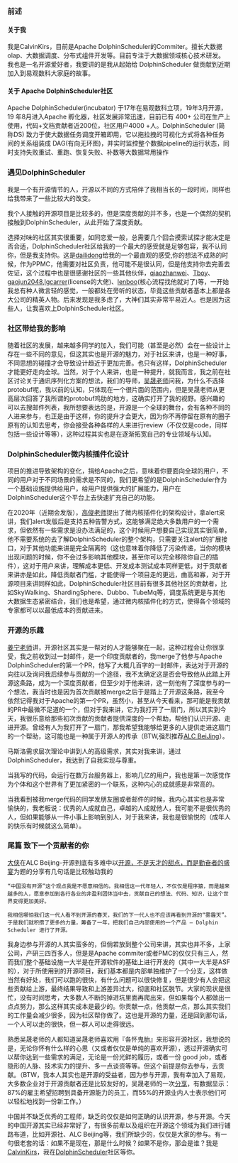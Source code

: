 
### 前述
#### 关于我
我是CalvinKirs，目前是Apache DolphinScheduler的Commiter。擅长大数据olap、大数据调度、分布式组件开发等。目前专注于大数据领域核心技术研发。
我也是一名开源爱好者，我要讲的是我从起始给 DolphinScheduler 做贡献到近期加入到易观数科大家庭的故事。

#### 关于 Apache DolphinScheduler社区
Apache DolphinScheduler(incubator) 于17年在易观数科立项，19年3月开源， 19 年8月进入Apache 孵化器，社区发展非常迅速，目前已有 400+ 公司在生产上使用，代码+文档贡献者近200位，社区用户4000 +人。DolphinScheduler (简称DS) 致力于使大数据任务调度开箱即用，它以拖拉拽的可视化方式将各种任务间的关系组装成 DAG(有向无环图)，并实时监控整个数据pipeline的运行状态，同时支持失败重试、重跑、恢复失败、补数等大数据常用操作

### 遇见DolphinScheduler

我是一个有开源情节的人，开源以不同的方式陪伴了我相当长的一段时间，同样也给我带来了一些比较大的改变。

我个人接触的开源项目是比较多的，但是深度贡献的并不多，也是一个偶然的契机接触到DolphinScheduler，从此开始了深度贡献。

选择对味的社区其实很重要，如同恋爱一般，总需要几个回合摸索试探才能决定是否合适，DolphinScheduler社区给我的一个最大的感受就是足够包容，我不认同你，但是我支持你。这是[dailidong](https://github.com/dailidong)给我的一个最直观的感受,你的想法不成熟的时候，作为PPMC，他需要对社区负责，他可能不是很认同，但是他支持你去完善去佐证，这个过程中也是很感谢社区的一些其他伙伴，[qiaozhanwei](https://github.com/qiaozhanwei)、[Tboy](https://github.com/Technoboy-)、[gaojun2048](https://github.com/gaojun2048),[lgcarrer](https://github.com/lgcareer)(license的大佬)、[lenboo](https://github.com/lenboo)(核心流程找他就对了)等，一开始我总有种人微言轻的感觉，一般都处在旁听的状态，毕竟这些贡献者基本上都是各大公司的精英人物。后来发现是我多虑了，大神们其实非常平易近人。也是因为这些人，让我喜欢上DolphinScheduler社区。

### 社区带给我的影响

随着社区的发展，越来越多同学的加入，我们可能（甚至是必然）会在一些设计上存在一些不同的意见，但这其实也是开源的魅力，对于社区来讲，也是一种好事，不同思想的碰撞才会导致设计趋近于更加完善。也只有这样，DolphinScheduler才能更好走向全球。当然，对于个人来讲，也是一种提升，就我而言，我之前在社区讨论关于通讯序列化方案的想法，我们的导师，[吴晟老师](https://github.com/wu-sheng)问我，为什么不选择protobuf呢，我以前的认知，只体现在一个很片面的范围内，但是吴晟老师从更高层次回答了我所谓的protobuf鸡肋的地方，这确实打开了我的视野。感兴趣的可以去搜邮件列表，我所想要表达的是，开源是一个全球的舞台，会有各种不同的人进来参与，也正是由于这样，你的提升才会更大，因为你不再停留在原有的圈子原有的认知去思考，你会接受各种各样的人来进行review（不仅仅是code，同样包括一些设计等等），这种过程其实也是在逐渐拓宽自己的专业领域与认知。

### DolphinScheduler微内核插件化设计

项目的推进导致架构的变化，捐给Apache之后，意味着你要面向全球的用户，不同的用户对于不同场景的需求是不同的，我们更希望的是DolphinScheduler作为一个基础设施提供给用户，给用户提供强大的扩展能力，用户在DolphinScheduler这个平台上去快速扩充自己的功能。

在2020年（近期会发版），[高俊老师](https://github.com/gaojun2048)提出了微内核插件化的架构设计，拿alert来讲，我们alert发版后是支持五种告警方式，这能够满足绝大多数用户的一个需求，但依然有一些需求是没办法满足的，这个时候用户想要自己实现其实很简单，他不需要系统的去了解DolphinScheduler的整个架构，只需要关注alert的扩展接口，对于其他功能来讲是完全隔离的（这也意味着你降低了污染传递，当你的模块出现问题的时候，你不会过多影响其他模块，甚至你可以完全移除你自己的插件），这对于用户来讲，理解成本更低、开发成本测试成本同样更低，对于贡献者来讲亦是如此，降低贡献者门槛，才能使得一个项目走的更远，曲高和寡，对于开源项目来讲同样如此，DolphinScheduler社区目前有很多其他社区的贡献者，比如SkyWalking、ShardingSphere、Dubbo、TubeMq等，调度系统更是与其他大数据生态紧密结合，我们也是希望，通过微内核插件化的方式，使得各个领域的专家都可以以最低成本的贡献进来。

### 开源的乐趣

[姜宁老师](https://github.com/WillemJiang)讲，开源社区其实是一帮对的人才能够聚在一起，这种过程会让你很享受，我之前收到过一封邮件，是一个印度贡献者的，我merge了他参与Apache DolphinScheduler的第一个PR，他写了大概几百字的一封邮件，表达对于开源的向往以及询问我后续参与贡献的一个途径，我不太确定这是否会导致他从此踏上开源这条路，成为一个深度贡献者，但至少对于他来讲，这一刻他有了深度参与的一个想法，我当时也是因为首次贡献被merge之后于是踏上了开源这条路，我至今依然记得我对于Apache的第一个PR，虽然小，甚至从今天看来，那可能是我贡献的PR中最微不足道的一个，但对于我来讲，它为我打开了一扇门，所以其实到今天，我很乐意给那些初次贡献的贡献者提供深度的一个帮助，帮他们认识开源、走进开源。曾经有人为我打开了一扇门，那我希望我能够给更多的人提供走进这扇门的一个帮助，这可能也是一种属于开源人的传承（BTW,强烈推荐[ALC BeiJing](https://github.com/alc-beijing)）。

马斯洛需求层次理论中讲到人的高级需求，其实对我来讲，通过DolphinScheduler，我达到了自我实现与尊重。

当我写的代码，会运行在数万台服务器上，影响几亿的用户，我也是第一次感觉作为个体和这个世界有了更加紧密的一个联系，这种内心的成就感是非常高的。

当我看到被我merge代码的同学发朋友圈或者邮件的时候，我内心其实也是非常愉快的，我老板说：优秀的人成就自己，卓越的人成就他人，我可能不是很优秀的人，但如果能够从一件小事上影响到别人，对于我来讲，我也是很愉悦的（成年人的快乐有时候就这么简单）。

### 尾篇 致下一个贡献者的你

[大侠](https://github.com/William-GuoWei)在ALC Beijing-开源到底有多难中以[开源，不是天才的甜点，而是勤奋者的盛宴](https://zhuanlan.zhihu.com/p/208577284)为题的分享有几句话是比较触动我的
```
“中国没有开源”这个观点我是不愿意相信的。我相信这一代年轻人，不仅仅是程序猿，而是越来越多的人，愿意参加到各行各业的非盈利团体当中去，贡献自己的想法、代码、知识，让这个世界变得更加美好。

我相信哪怕我们这一代人看不到开源的春天，我们的下一代人也不应该再看到开源的“雾霾天”。于是我们就积攒了更多的力量，筹备了一年，把我们自己内部使用的一个产品 — Dolphin Scheduler 进行了开源。
```
我身边参与开源的人其实蛮多的，但倘若放到整个公司来讲，其实也并不多，上家公司，产研三四百多人，但是是Apache commiter或者PMC的仅仅只有三人，然而我们整个基础设施一大半是在开源软件的基础上进行开发的（其中一大半是ASF的），对于所使用到的开源项目，我们基本都是内部单独维护了一个分支，这样做当然有好处，我们可以跑的很快，有什么问题可以很快修复，但是很少有人会把这些贡献给上游，最终结果导致和上游差异过大，彻底和社区脱节。大家的现状是很忙，没有时间思考，大多数人不断的掉进坑里面再爬出来，但如果每个人都做出一点点努力，那么这样其实成本是最少的。你贡献一点，他贡献一点，那么其实我们的工作量会减少很多，因为社区帮你做了。这也是开源的力量，还是回到那句话，一个人可以走的很快，但一群人可以走得很远。

熟悉吴晟老师的人都知道吴晟老师喜欢用『各怀鬼胎』来形容开源社区，我想说的是，无论你怀有什么样的心思（又或者仅仅是单纯的喜欢开源），透过开源确实可以帮你达到一些需求的满足，无论是一份光鲜的履历，或者一份 good job，或者隐形的人脉、技术实力的提升、多一点谈资等等。但这个前提是你去参与，去贡献。（BTW，我本人其实也是开源的受益者，因为参与开源，我有幸加入了易观，大多数企业对于开源贡献者还是比较友好的，吴晟老师的一次[分享](https://www.bilibili.com/video/BV17Q4y1N7iA)，有数据显示：87%的雇主希望招聘到具备开源能力的员工，而55%的开源业内人士表示他们可以轻松地找到一份新工作。）

中国并不缺乏优秀的工程师，缺乏的仅仅是如何正确的认识开源，参与开源。今天的中国开源其实已经非常好了，有很多前辈以及组织在开源这个领域为我们进行铺路布道，比如开源社、ALC Beijing等，我们所缺少的，仅仅是大家的参与。有一句很老套的话：如果不是现在，那是什么时候？如果不是你，那会是谁？我是[CalvinKirs](https://github.com/CalvinKirs)，我在[DolphinScheduler](https://github.com/apache/incubator-dolphinscheduler)社区等你。

